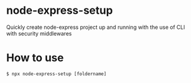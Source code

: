 # node-express-setup

Quickly create node-express project up and running with the use of CLI with security middlewares

# How to use

```
$ npx node-express-setup [foldername]
```
